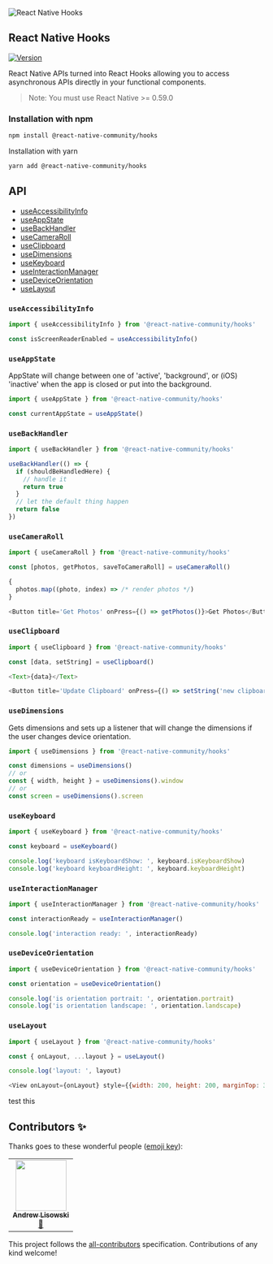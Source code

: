 ![React Native Hooks](reactnativehooks.jpg)

## React Native Hooks

[![Version][version-badge]][package]

React Native APIs turned into React Hooks allowing you to access asynchronous APIs directly in your functional components.

> Note: You must use React Native >= 0.59.0

### Installation with npm

```sh
npm install @react-native-community/hooks
```

Installation with yarn
```sh
yarn add @react-native-community/hooks
```

## API
- [useAccessibilityInfo](https://github.com/react-native-community/hooks#useaccessibilityinfo)
- [useAppState](https://github.com/react-native-community/hooks#useappstate)
- [useBackHandler](https://github.com/react-native-community/hooks#usebackhandler)
- [useCameraRoll](https://github.com/react-native-community/hooks#usecameraroll)
- [useClipboard](https://github.com/react-native-community/hooks#useclipboard)
- [useDimensions](https://github.com/react-native-community/hooks#usedimensions)
- [useKeyboard](https://github.com/react-native-community/hooks#usekeyboard)
- [useInteractionManager](https://github.com/react-native-community/hooks#useinteractionmanager)
- [useDeviceOrientation](https://github.com/react-native-community/hooks#usedeviceorientation)
- [useLayout](https://github.com/react-native-community/hooks#uselayout)

### `useAccessibilityInfo`

```js
import { useAccessibilityInfo } from '@react-native-community/hooks'

const isScreenReaderEnabled = useAccessibilityInfo()
```

### `useAppState`

AppState will change between one of 'active', 'background', or (iOS) 'inactive' when the app is closed or put into the background.

```js
import { useAppState } from '@react-native-community/hooks'

const currentAppState = useAppState()
```

### `useBackHandler`

```js
import { useBackHandler } from '@react-native-community/hooks'

useBackHandler(() => {
  if (shouldBeHandledHere) {
    // handle it
    return true
  }
  // let the default thing happen
  return false
})
```

### `useCameraRoll`

```js
import { useCameraRoll } from '@react-native-community/hooks'

const [photos, getPhotos, saveToCameraRoll] = useCameraRoll()

{
  photos.map((photo, index) => /* render photos */)
}

<Button title='Get Photos' onPress={() => getPhotos()}>Get Photos</Button>
```

### `useClipboard`

```js
import { useClipboard } from '@react-native-community/hooks'

const [data, setString] = useClipboard()

<Text>{data}</Text>

<Button title='Update Clipboard' onPress={() => setString('new clipboard data')}>Set Clipboard</Button>
```

### `useDimensions`

Gets dimensions and sets up a listener that will change the dimensions if the user changes device orientation.

```js
import { useDimensions } from '@react-native-community/hooks'

const dimensions = useDimensions()
// or
const { width, height } = useDimensions().window
// or
const screen = useDimensions().screen
```

### `useKeyboard`

```js
import { useKeyboard } from '@react-native-community/hooks'

const keyboard = useKeyboard()

console.log('keyboard isKeyboardShow: ', keyboard.isKeyboardShow)
console.log('keyboard keyboardHeight: ', keyboard.keyboardHeight)
```

### `useInteractionManager`

```js
import { useInteractionManager } from '@react-native-community/hooks'

const interactionReady = useInteractionManager()

console.log('interaction ready: ', interactionReady)
```

### `useDeviceOrientation`

```js
import { useDeviceOrientation } from '@react-native-community/hooks'

const orientation = useDeviceOrientation()

console.log('is orientation portrait: ', orientation.portrait)
console.log('is orientation landscape: ', orientation.landscape)
```

### `useLayout`

```js
import { useLayout } from '@react-native-community/hooks'

const { onLayout, ...layout } = useLayout()

console.log('layout: ', layout)

<View onLayout={onLayout} style={{width: 200, height: 200, marginTop: 30}} />
```

[version-badge]: https://img.shields.io/npm/v/@react-native-community/hooks.svg?style=flat-square
[package]: https://www.npmjs.com/package/@react-native-community/hooks


test this

## Contributors ✨

Thanks goes to these wonderful people ([emoji key](https://allcontributors.org/docs/en/emoji-key)):

<!-- ALL-CONTRIBUTORS-LIST:START - Do not remove or modify this section -->
<!-- prettier-ignore-start -->
<!-- markdownlint-disable -->
<table>
  <tr>
    <td align="center"><a href="http://hipstersmoothie.com"><img src="https://avatars3.githubusercontent.com/u/1192452?v=4" width="100px;" alt=""/><br /><sub><b>Andrew Lisowski</b></sub></a><br /><a href="https://github.com/hipstersmoothie/hooks-test/commits?author=hipstersmoothie" title="Documentation">📖</a></td>
  </tr>
</table>

<!-- markdownlint-enable -->
<!-- prettier-ignore-end -->
<!-- ALL-CONTRIBUTORS-LIST:END -->

This project follows the [all-contributors](https://github.com/all-contributors/all-contributors) specification. Contributions of any kind welcome!